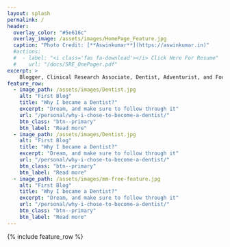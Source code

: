 ```yaml
---
layout: splash
permalink: /
header:
  overlay_color: "#5e616c"
  overlay_image: /assets/images/HomePage_Feature.jpg
  caption: "Photo Credit: [**Aswinkumar**](https://aswinkumar.in)"
  #actions:
  #  - label: "<i class='fas fa-download'></i> Click Here For Resume"
  #    url: "/docs/SRE_OnePager.pdf"
excerpt: >
    Blogger, Clinical Research Associate, Dentist, Adventurist, and Foodie
feature_row:
  - image_path: /assets/images/Dentist.jpg
    alt: "First Blog"
    title: "Why I became a Dentist?"
    excerpt: "Dream, and make sure to follow through it"
    url: "/personal/why-i-chose-to-become-a-dentist/"
    btn_class: "btn--primary"
    btn_label: "Read more"
  - image_path: /assets/images/Dentist.jpg
    alt: "First Blog"
    title: "Why I became a Dentist?"
    excerpt: "Dream, and make sure to follow through it"
    url: "/personal/why-i-chose-to-become-a-dentist/"
    btn_class: "btn--primary"
    btn_label: "Read more"
  - image_path: /assets/images/mm-free-feature.jpg
    alt: "First Blog"
    title: "Why I became a Dentist?"
    excerpt: "Dream, and make sure to follow through it"
    url: "/personal/why-i-chose-to-become-a-dentist/"
    btn_class: "btn--primary"
    btn_label: "Read more"
---
```


{% include feature_row %}
